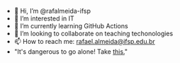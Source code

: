 - 👋 Hi, I’m @rafalmeida-ifsp
- 👀 I’m interested in IT
- 🌱 I’m currently learning GitHub Actions
- 💞️ I’m looking to collaborate on teaching techonologies
- 📫 How to reach me: rafael.almeida@ifsp.edu.br
- "It's dangerous to go alone! Take [this.](https://skills.github.com/)"

<!---
rafalmeida-ifsp/rafalmeida-ifsp is a ✨ special ✨ repository because its `README.md` (this file) appears on your GitHub profile.
You can click the Preview link to take a look at your changes.
--->
